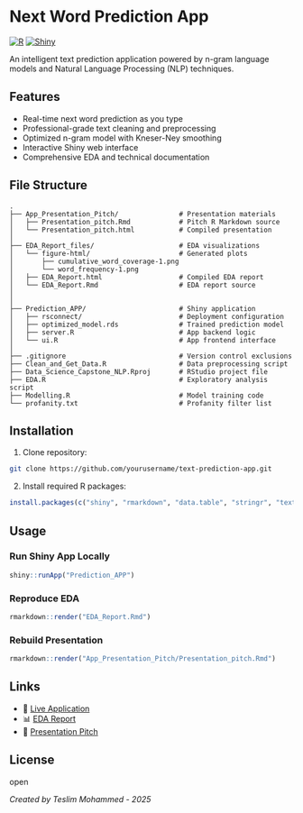 # Next Word Prediction App

[![R](https://img.shields.io/badge/R-%2764.svg?logo=r&logoColor=white)](https://www.r-project.org/)
[![Shiny](https://img.shields.io/badge/Shiny-1.7.0-blue?logo=rstudio)](https://shiny.rstudio.com/)

An intelligent text prediction application powered by n-gram language models and Natural Language Processing (NLP) techniques.

## Features

- Real-time next word prediction as you type
- Professional-grade text cleaning and preprocessing
- Optimized n-gram model with Kneser-Ney smoothing
- Interactive Shiny web interface
- Comprehensive EDA and technical documentation

## File Structure

```
.
├── App_Presentation_Pitch/               # Presentation materials
│   ├── Presentation_pitch.Rmd            # Pitch R Markdown source
│   └── Presentation_pitch.html           # Compiled presentation
│
├── EDA_Report_files/                     # EDA visualizations
│   └── figure-html/                      # Generated plots
│       ├── cumulative_word_coverage-1.png
│       └── word_frequency-1.png
│   ├── EDA_Report.html                   # Compiled EDA report
│   └── EDA_Report.Rmd                    # EDA report source
│
│
├── Prediction_APP/                       # Shiny application
│   ├── rsconnect/                        # Deployment configuration
│   ├── optimized_model.rds               # Trained prediction model
│   ├── server.R                          # App backend logic
│   └── ui.R                              # App frontend interface
│
├── .gitignore                            # Version control exclusions
├── Clean_and_Get_Data.R                  # Data preprocessing script
├── Data_Science_Capstone_NLP.Rproj       # RStudio project file
├── EDA.R                                 # Exploratory analysis script
├── Modelling.R                           # Model training code
└── profanity.txt                         # Profanity filter list
```

## Installation

1. Clone repository:
```bash
git clone https://github.com/yourusername/text-prediction-app.git
```

2. Install required R packages:
```r
install.packages(c("shiny", "rmarkdown", "data.table", "stringr", "textclean"))
```

## Usage

### Run Shiny App Locally
```r
shiny::runApp("Prediction_APP")
```

### Reproduce EDA
```r
rmarkdown::render("EDA_Report.Rmd")
```

### Rebuild Presentation
```r
rmarkdown::render("App_Presentation_Pitch/Presentation_pitch.Rmd")
```

## Links

- 🔗 [Live Application](<https://ml73o6-mohammed-teslim.shinyapps.io/Prediction_App/>)
- 📊 [EDA Report](https://tescoh.github.io/Data-Science-Capstone-NLP-Project/EDA_Report_files/EDA_Report.html)
- 🎥 [Presentation Pitch](https://tescoh.github.io/Data-Science-Capstone-NLP-Project/App_Presentation_Pitch/Presentation_pitch.html)

## License
open

*Created by Teslim Mohammed - 2025*
